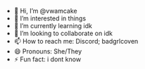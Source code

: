 - 👋 Hi, I’m @vwamcake
- 👀 I’m interested in things
- 🌱 I’m currently learning idk
- 💞️ I’m looking to collaborate on idk
- 📫 How to reach me: Discord; badgrlcoven
- 😄 Pronouns: She/They
- ⚡ Fun fact: i dont know

<!---
vwamcake/vwamcake is a ✨ special ✨ repository because its `README.md` (this file) appears on your GitHub profile.
You can click the Preview link to take a look at your changes.
--->
